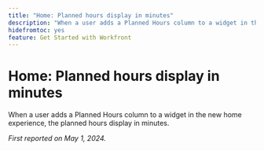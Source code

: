 ```yaml
---
title: "Home: Planned hours display in minutes"
description: "When a user adds a Planned Hours column to a widget in the new home experience, the planned hours display in minutes."
hidefromtoc: yes
feature: Get Started with Workfront
---
```


# Home: Planned hours display in minutes

When a user adds a Planned Hours column to a widget in the new home experience, the planned hours display in minutes.

_First reported on May 1, 2024._

